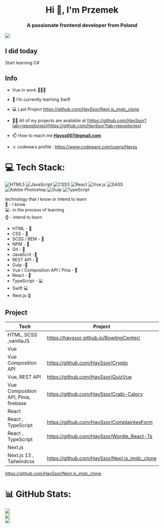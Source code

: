 
<h1 align="center">Hi 👋, I'm Przemek</h1>
<h3 align="center">A passionate frontend developer from Poland</h3>

[![](https://visitcount.itsvg.in/api?id=Hayssor&icon=0&color=8)](https://visitcount.itsvg.in)

## I did today
Start learning C#

## Info

- Vue in work 👨🏼‍💻

- 🌱 I’m currently learning Swift

- 💻 Last Project https://github.com/HaySsor/Next.js_imdc_clone

- 👨‍💻 All of my projects are available at [https://github.com/HaySsor?tab=repositories](https://github.com/HaySsor?tab=repositories)

- 📫 How to reach me **Hayss007@gmail.com**

- ⚔️ codewars profile : https://www.codewars.com/users/Hayss



# 💻 Tech Stack:
![HTML5](https://img.shields.io/badge/html5-%23E34F26.svg?style=for-the-badge&logo=html5&logoColor=white) ![JavaScript](https://img.shields.io/badge/javascript-%23323330.svg?style=for-the-badge&logo=javascript&logoColor=%23F7DF1E) ![CSS3](https://img.shields.io/badge/css3-%231572B6.svg?style=for-the-badge&logo=css3&logoColor=white) ![React](https://img.shields.io/badge/react-%2320232a.svg?style=for-the-badge&logo=react&logoColor=%2361DAFB) ![Vue.js](https://img.shields.io/badge/vuejs-%2335495e.svg?style=for-the-badge&logo=vuedotjs&logoColor=%234FC08D) ![SASS](https://img.shields.io/badge/SASS-hotpink.svg?style=for-the-badge&logo=SASS&logoColor=white) ![Adobe Photoshop](https://img.shields.io/badge/adobephotoshop-%2331A8FF.svg?style=for-the-badge&logo=adobephotoshop&logoColor=white) ![Gulp](https://img.shields.io/badge/GULP-%23CF4647.svg?style=for-the-badge&logo=gulp&logoColor=white) ![TypeScript](https://img.shields.io/badge/typescript-%23007ACC.svg?style=for-the-badge&logo=typescript&logoColor=white)

technology that I know or intend to learn 
<br>
🧠 - I know 
<br>
💻- in the process of learning 
<br>
⌚ - intend to learn 

- HTML - 🧠
- CSS - 🧠
- SCSS / BEM - 🧠
- NPM - 🧠
- Git - 🧠
- JavaScrit -🧠
- REST API - 🧠
- Gulp -🧠
- Vue / Composition API / Pina - 🧠
- React - 🧠
- TypeScript - 💻
-  Swift 💻
- Next.js ⌚


## Project
| Tech | Project |
| ----- | ------ |
| HTML, SCSS ,vanillaJS | https://hayssor.github.io/BowlingCenter/ |
| Vue |
| Vue Composition API |https://github.com/HaySsor/Crypto|
| Vue, REST API| https://github.com/HaySsor/QuizVue |
| Vue Composition API, Pinia, firebase | https://github.com/HaySsor/Crabi-Calory |
| React |
| React , TypeScript  | https://github.com/HaySsor/ComplaintesForm |
| React , TypeScript  | https://github.com/HaySsor/Wordle_React-Ts |
| Next.js |
| Next.js 13 , Tailwindcss  | https://github.com/HaySsor/Next.js_imdc_clone|

https://github.com/HaySsor/Next.js_imdc_clone

# 📊 GitHub Stats:
![](https://github-readme-stats.vercel.app/api?username=Hayssor&theme=vue&hide_border=false&include_all_commits=false&count_private=false)<br/>
![](https://github-readme-streak-stats.herokuapp.com/?user=Hayssor&theme=vue&hide_border=false)<br/>
![](https://github-readme-stats.vercel.app/api/top-langs/?username=Hayssor&theme=vue&hide_border=false&include_all_commits=true&count_private=false&layout=compact)


<!-- Proudly created with GPRM ( https://gprm.itsvg.in ) -->


